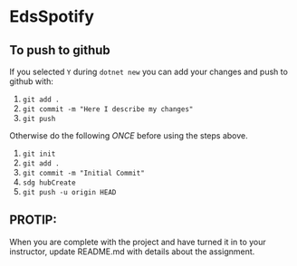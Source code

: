 # EdsSpotify

## To push to github

If you selected `Y` during `dotnet new` you can add your changes and push to github with:

1. `git add .`
1. `git commit -m "Here I describe my changes"`
1. `git push`

Otherwise do the following _ONCE_ before using the steps above.

1. `git init`
1. `git add .`
1. `git commit -m "Initial Commit"`
1. `sdg hubCreate`
1. `git push -u origin HEAD`

## PROTIP:

When you are complete with the project and have turned it in to your instructor, update README.md with details about the assignment.
